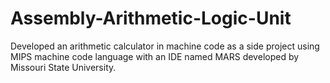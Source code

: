 # Assembly-Arithmetic-Logic-Unit
Developed an arithmetic calculator in machine code as a side project using MIPS machine code language with an IDE named MARS developed by Missouri State University.

